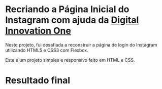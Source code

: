 # Recriando a Página Inicial do Instagram com ajuda da [Digital Innovation One](https://digitalinnovation.one/)

Neste projeto, fui desafiada a reconstruir a página de login do Instagram utilizando HTML5 e CSS3 com Flexbox.

Este é um projeto simples e responsivo feito em HTML e CSS.

# Resultado final